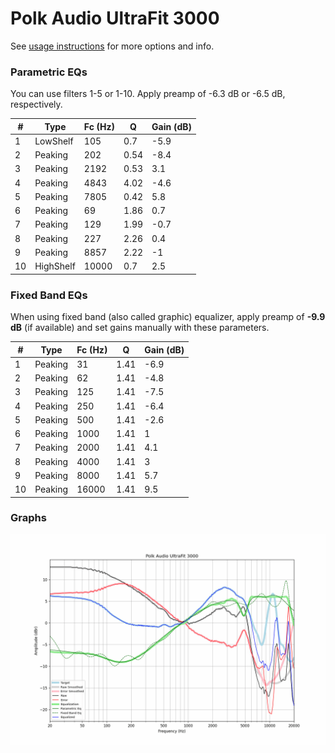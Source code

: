 # Polk Audio UltraFit 3000
See [usage instructions](https://github.com/jaakkopasanen/AutoEq#usage) for more options and info.

### Parametric EQs
You can use filters 1-5 or 1-10. Apply preamp of -6.3 dB or -6.5 dB, respectively.

|   # | Type      |   Fc (Hz) |    Q |   Gain (dB) |
|-----|-----------|-----------|------|-------------|
|   1 | LowShelf  |       105 | 0.7  |        -5.9 |
|   2 | Peaking   |       202 | 0.54 |        -8.4 |
|   3 | Peaking   |      2192 | 0.53 |         3.1 |
|   4 | Peaking   |      4843 | 4.02 |        -4.6 |
|   5 | Peaking   |      7805 | 0.42 |         5.8 |
|   6 | Peaking   |        69 | 1.86 |         0.7 |
|   7 | Peaking   |       129 | 1.99 |        -0.7 |
|   8 | Peaking   |       227 | 2.26 |         0.4 |
|   9 | Peaking   |      8857 | 2.22 |        -1   |
|  10 | HighShelf |     10000 | 0.7  |         2.5 |

### Fixed Band EQs
When using fixed band (also called graphic) equalizer, apply preamp of **-9.9 dB** (if available) and set gains manually with these parameters.

|   # | Type    |   Fc (Hz) |    Q |   Gain (dB) |
|-----|---------|-----------|------|-------------|
|   1 | Peaking |        31 | 1.41 |        -6.9 |
|   2 | Peaking |        62 | 1.41 |        -4.8 |
|   3 | Peaking |       125 | 1.41 |        -7.5 |
|   4 | Peaking |       250 | 1.41 |        -6.4 |
|   5 | Peaking |       500 | 1.41 |        -2.6 |
|   6 | Peaking |      1000 | 1.41 |         1   |
|   7 | Peaking |      2000 | 1.41 |         4.1 |
|   8 | Peaking |      4000 | 1.41 |         3   |
|   9 | Peaking |      8000 | 1.41 |         5.7 |
|  10 | Peaking |     16000 | 1.41 |         9.5 |

### Graphs
![](./Polk%20Audio%20UltraFit%203000.png)
